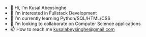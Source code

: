 - 👋 Hi, I’m Kusal Abeysinghe
- 👀 I’m interested in Fullstack Development
- 🌱 I’m currently learning Python/SQL/HTML/CSS
- 💞️ I’m looking to collaborate on Computer Science applications
- 📫 How to reach me kusalabeysinghe@gmail.com

<!---
KusaLLL/KusaLLL is a ✨ special ✨ repository because its `README.md` (this file) appears on your GitHub profile.
You can click the Preview link to take a look at your changes.
--->
